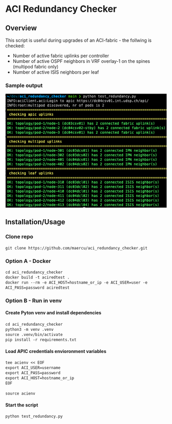 # ACI Redundancy Checker

## Overview

This script is useful during upgrades of an ACI-fabric - the follwing is checked:
 - Number of active fabric uplinks per controller
 - Number of active OSPF neighbors in VRF overlay-1 on the spines (multipod fabric only)
 - Number of active ISIS neighbors per leaf

### Sample output

![Sample Output](/images/sample_output.png?raw=true)

## Installation/Usage

### Clone repo

    git clone https://github.com/maercu/aci_redundancy_checker.git

### Option A - Docker
    cd aci_redundancy_checker
    docker build -t aciredtest .
    docker run --rm -e ACI_HOST=hostname_or_ip -e ACI_USER=user -e ACI_PASS=password aciredtest

### Option B - Run in venv

#### Create Pyton venv and install dependencies

    cd aci_redundancy_checker
    python3 -m venv .venv
    source .venv/bin/activate
    pip install -r requirements.txt

#### Load APIC credentials envioronment variables  
    
    tee acienv << EOF
    export ACI_USER=username
    export ACI_PASS=password
    export ACI_HOST=hostname_or_ip
    EOF

    source acienv

#### Start the script

    python test_redundancy.py
